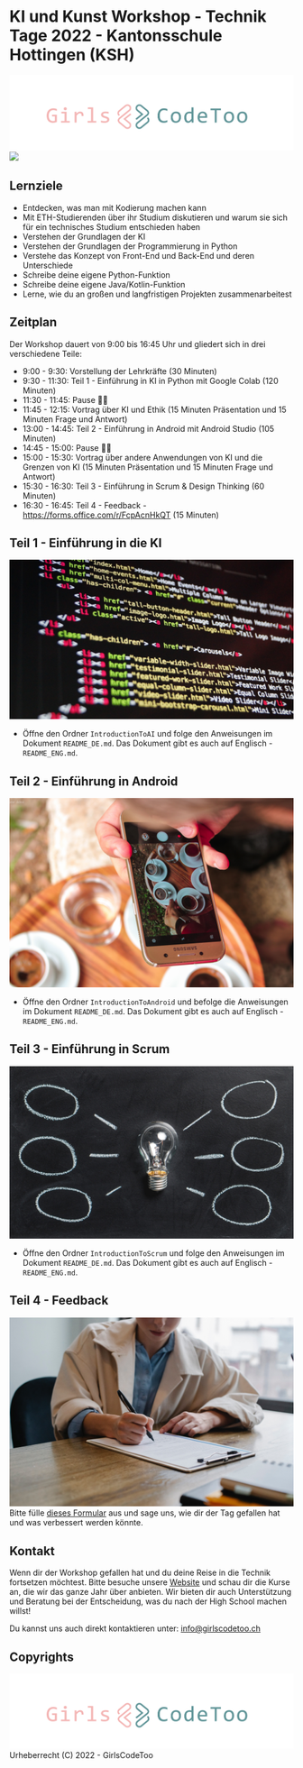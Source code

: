 # KI und Kunst Workshop - Technik Tage 2022 - Kantonsschule Hottingen (KSH)
![](images/GCT_Logo.png)
![](images/ai-art.jpg)


## Lernziele
- Entdecken, was man mit Kodierung machen kann
- Mit ETH-Studierenden über ihr Studium diskutieren und warum sie sich für ein technisches Studium entschieden haben
- Verstehen der Grundlagen der KI
- Verstehen der Grundlagen der Programmierung in Python
- Verstehe das Konzept von Front-End und Back-End und deren Unterschiede
- Schreibe deine eigene Python-Funktion
- Schreibe deine eigene Java/Kotlin-Funktion
- Lerne, wie du an großen und langfristigen Projekten zusammenarbeitest

## Zeitplan
Der Workshop dauert von 9:00 bis 16:45 Uhr und gliedert sich in drei verschiedene Teile:
- 9:00 - 9:30: Vorstellung der Lehrkräfte (30 Minuten)
- 9:30 - 11:30: Teil 1 - Einführung in KI in Python mit Google Colab (120 Minuten)
- 11:30 - 11:45: Pause 🤘🏼
- 11:45 - 12:15: Vortrag über KI und Ethik (15 Minuten Präsentation und 15 Minuten Frage und Antwort)
- 13:00 - 14:45: Teil 2 - Einführung in Android mit Android Studio (105 Minuten)
- 14:45 - 15:00: Pause 🤘🏼
- 15:00 - 15:30: Vortrag über andere Anwendungen von KI und die Grenzen von KI (15 Minuten Präsentation und 15 Minuten Frage und Antwort)
- 15:30 - 16:30: Teil 3 - Einführung in Scrum & Design Thinking (60 Minuten)
- 16:30 - 16:45: Teil 4 - Feedback - https://forms.office.com/r/FcpAcnHkQT (15 Minuten)

## Teil 1 - Einführung in die KI
![](images/python.jpeg)
- Öffne den Ordner `IntroductionToAI` und folge den Anweisungen im Dokument `README_DE.md`. Das Dokument gibt es auch auf Englisch - `README_ENG.md`.

## Teil 2 - Einführung in Android
![](images/android.jpeg)
- Öffne den Ordner `IntroductionToAndroid` und befolge die Anweisungen im Dokument `README_DE.md`. Das Dokument gibt es auch auf Englisch - `README_ENG.md`.

## Teil 3 - Einführung in Scrum
![](images/scrum.jpeg)
- Öffne den Ordner `IntroductionToScrum` und folge den Anweisungen im Dokument `README_DE.md`. Das Dokument gibt es auch auf Englisch - `README_ENG.md`.

## Teil 4 - Feedback
![](images/questionnaire.jpeg)
Bitte fülle [dieses Formular](https://forms.office.com/r/FcpAcnHkQT) aus und sage uns, wie dir der Tag gefallen hat und was verbessert werden könnte. 


## Kontakt
Wenn dir der Workshop gefallen hat und du deine Reise in die Technik fortsetzen möchtest. Bitte besuche unsere [Website](https://girlscodetoo.ch/) und schau dir die Kurse an, die wir das ganze Jahr über anbieten. Wir bieten dir auch Unterstützung und Beratung bei der Entscheidung, was du nach der High School machen willst!

Du kannst uns auch direkt kontaktieren unter: info@girlscodetoo.ch

## Copyrights
![](images/GCT_Logo.png)
Urheberrecht (C) 2022 - GirlsCodeToo
